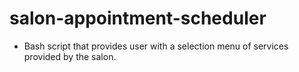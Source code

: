 # salon-appointment-scheduler
- Bash script that provides user with a selection menu of services provided by the salon.
